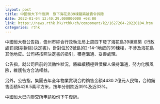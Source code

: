 ```yaml
---
layout: post
title: 中國恒大下午復牌　旗下海花島39棟建築被責令拆除
date: 2022-01-04 12:40:29.000000000 +08:00
link: https://news.rthk.hk/rthk/ch/component/k2/1627264-20220104.htm
categories: rthk
---
```


中國恒大發公告指，儋州市綜合行政執法局上周四下發了海花島39棟建築《行政處罰(限期拆除)決定書》，針對位於2號島的2-14-1地皮的39棟樓，不涉及海花島其他地皮。公司將按照決定書的指引，積極溝通、妥善處理。

公告指，就公司目前的流動性狀況，將繼續積極與債權人保持溝通，努力化解風險，維護各方合法權益。

另外，公告指，集團去年全年物業實現合約銷售金額4430.2億元人民幣，合約銷售面積5426.5萬平方米，按年分別跌近39%及近33%。

中國恒大已向聯交所申請股份下午復牌。

